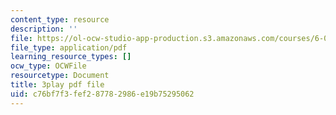```yaml
---
content_type: resource
description: ''
file: https://ol-ocw-studio-app-production.s3.amazonaws.com/courses/6-042j-mathematics-for-computer-science-spring-2015/c76bf7f3fef287782986e19b75295062_HZLKDC9OSaQ.pdf
file_type: application/pdf
learning_resource_types: []
ocw_type: OCWFile
resourcetype: Document
title: 3play pdf file
uid: c76bf7f3-fef2-8778-2986-e19b75295062
---
```

